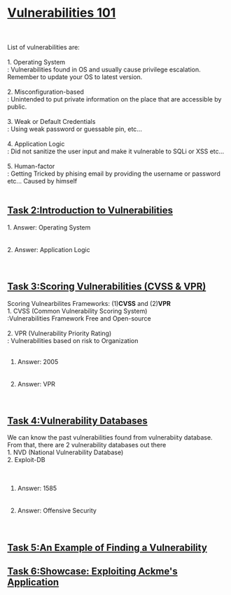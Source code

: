 <h1><ins>Vulnerabilities 101</ins></h1><br><br>
List of vulnerabilities are:<br><br>
1. Operating System <br> : Vulnerabilities found in OS and usually cause privilege escalation. Remember to update your OS to latest version.<br><br>
2. Misconfiguration-based <br> : Unintended to put private information on the place that are accessible by public.<br><br>
3. Weak or Default Credentials<br> : Using weak password or guessable pin, etc...<br><br>
4. Application Logic<br> : Did not sanitize the user input and make it vulnerable to SQLi or XSS etc...<br><br>
5. Human-factor<br> : Getting Tricked by phising email by providing the username or password etc... Caused by himself<br><br>

<h2><ins>Task 2:Introduction to Vulnerabilities</ins></h2>
1. Answer: Operating System<br><br><br>
2. Answer: Application Logic <br><br><br>
<h2><ins>Task 3:Scoring Vulnerabilities (CVSS & VPR)</ins></h2>
Scoring Vulnearbilites Frameworks: (1)<b>CVSS</b> and (2)<b>VPR</b><br>
1. CVSS (Common Vulnerability Scoring System)<br> :Vulnerabilities Framework Free and Open-source <br><br>
2. VPR (Vulnerability Priority Rating)<br> : Vulnerabilities based on risk to Organization <br><br>

1. Answer: 2005 <br><br><br>
2. Answer: VPR<br><br><br>

<h2><ins>Task 4:Vulnerability Databases</ins></h2>
We can know the past vulnerabilities found from vulnerabiity database. <br>
From that, there are 2 vulnerability databases out there<br>
1. NVD (National Vulnerability Database)<br>
2. Exploit-DB<br><br><br>


1. Answer: 1585 <br><br><br>
2. Answer: Offensive Security<br><br><br>
<h2><ins>Task 5:An Example of Finding a Vulnerability</ins></h2>
<h2><ins>Task 6:Showcase: Exploiting Ackme's Application</ins></h2>
